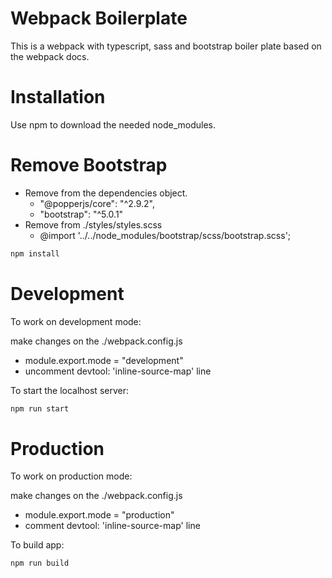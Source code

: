 # Webpack Boilerplate
This is a webpack with typescript, sass and bootstrap boiler plate based on the webpack docs.

# Installation
Use npm to download the needed node_modules.

# Remove Bootstrap 
- Remove from the dependencies object.
    - "@popperjs/core": "^2.9.2",
    - "bootstrap": "^5.0.1"
- Remove from ./styles/styles.scss
    - @import '../../node_modules/bootstrap/scss/bootstrap.scss';

```bash 
npm install
```
# Development
To work on development mode:

make changes on the ./webpack.config.js 

- module.export.mode = "development"
- uncomment devtool: 'inline-source-map' line

To start the localhost server:
```bash 
npm run start
```

# Production
To work on production mode:

make changes on the ./webpack.config.js 

- module.export.mode = "production"
- comment devtool: 'inline-source-map' line

To build app:
```bash 
npm run build
```
